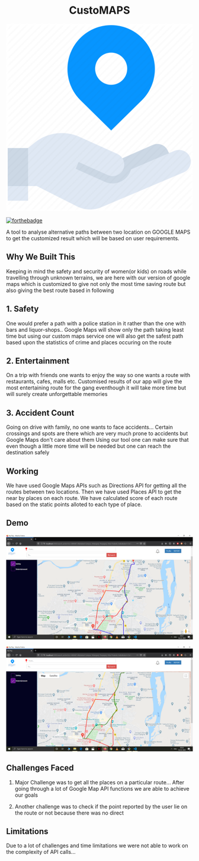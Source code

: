 <h1 align ="center">CustoMAPS</h1>

<p align="center">
<img src="_Caring_hand_location_map_navigation_pin_secure-512.png"/>
 </p>

[![forthebadge](https://forthebadge.com/images/badges/made-with-javascript.svg)](https://forthebadge.com)

A tool to analyse alternative paths between two location on GOOGLE MAPS to get the customized result which will be based on user requirements.


## Why We Built This
Keeping in mind the safety and security of women(or kids) on roads while travelling through unknown terrains, we are here with our version of google maps which is customized to give not only the most time saving route but also giving the best route based in following

## 1. Safety
One would prefer a path with a police station in it rather than the one with bars and liquor-shops..
Google Maps will show only the path taking least time but using our custom maps service one will also get the safest path based upon the statistics of crime and places occuring on the route

## 2. Entertainment
On a trip with friends one wants to enjoy the way so one wants a route with restaurants, cafes, malls etc.
Customised results of our app will give the most entertaining route for the gang eventhough it will take more time but will surely create unforgettable memories

## 3. Accident Count
Going on drive with family, no one wants to face accidents...
Certain crossings and spots are there which are very much prone to accidents but Google Maps don't care about them
Using our tool one can make sure that even though a little more time will be needed but one can reach the destination safely

## Working
We have used Google Maps APIs such as Directions API for getting all the routes between two locations.
Then we have used Places API to get the near by places on each route.
We have calculated score of each route based on the static points alloted to each type of place.

## Demo
<p align="center">
<img src="Screenshot%20(105).png"/>
 </p>
 
 <p align="center">
<img src="Screenshot%20(106).png"/>
 </p>

## Challenges Faced
1. Major Challenge was to get all the places on a particular route...
After going through a lot of Google Map API functions we are able to achieve our goals

2. Another challenge was to check if the point reported by the user lie on the route or not because there was no direct

## Limitations
Due to a lot of challenges and time limitations we were not able to work on the complexity of API calls...
  
